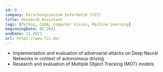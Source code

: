 ```yaml
---
id: 0
company: Forschungszentum Informatik (FZI)
title: Research Assistant
tags: [Python, CUDA, Computer Vision, Machine Learning]
beginningDate: 05.2021
endDate: 11.2021
url: https://www.fzi.de/
---
```

- Implementation and evaluation of adversarial attacks on Deep Neural Networks in context of autonomous driving
- Research and evaluation of Multiple Object Tracking (MOT) models